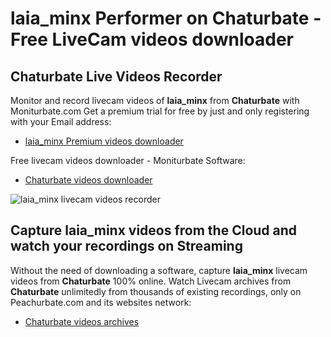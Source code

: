 # laia_minx Performer on Chaturbate - Free LiveCam videos downloader

## Chaturbate Live Videos Recorder

Monitor and record livecam videos of **laia_minx** from **Chaturbate** with Moniturbate.com
Get a premium trial for free by just and only registering with your Email address:
* [laia_minx Premium videos downloader](https://moniturbate.com/request-demo-licence-key.html)

Free livecam videos downloader - Moniturbate Software:
* [Chaturbate videos downloader](https://moniturbate.com/moniturbate-download-software.html)

![laia_minx livecam videos recorder](https://peachurnet.com/templates/moniturbate-software.png)


## Capture laia_minx videos from the Cloud and watch your recordings on Streaming

Without the need of downloading a software, capture **laia_minx** livecam videos from **Chaturbate** 100% online.
Watch Livecam archives from **Chaturbate** unlimitedly from thousands of existing recordings, only on Peachurbate.com and its websites network:
* [Chaturbate videos archives](https://peachurnet.com/)